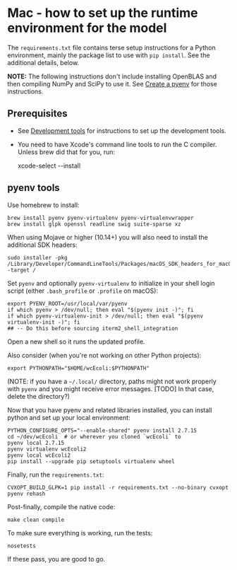 # Mac - how to set up the runtime environment for the model

The `requirements.txt` file contains terse setup instructions for a Python environment, mainly the package list to use with `pip install`. See the additional details, below.

**NOTE:** The following instructions don't include installing OpenBLAS and then compiling NumPy and SciPy to use it. See [Create a pyenv](create-pyenv.md) for those instructions.

## Prerequisites

* See [Development tools](dev-tools.md) for instructions to set up the development tools.
* You need to have Xcode's command line tools to run the C compiler. Unless brew did that for you, run:

    xcode-select --install


## pyenv tools

Use homebrew to install:

    brew install pyenv pyenv-virtualenv pyenv-virtualenvwrapper
    brew install glpk openssl readline swig suite-sparse xz

When using Mojave or higher (10.14+) you will also need to install the additional SDK headers:

    sudo installer -pkg /Library/Developer/CommandLineTools/Packages/macOS_SDK_headers_for_macOS_10.14.pkg -target /

Set `pyenv` and optionally `pyenv-virtualenv` to initialize in your shell login script (either `.bash_profile` or `.profile` on macOS):

    export PYENV_ROOT=/usr/local/var/pyenv
    if which pyenv > /dev/null; then eval "$(pyenv init -)"; fi
    if which pyenv-virtualenv-init > /dev/null; then eval "$(pyenv virtualenv-init -)"; fi
    ## -- Do this before sourcing iterm2_shell_integration
    
Open a new shell so it runs the updated profile.

Also consider (when you're not working on other Python projects):

    export PYTHONPATH="$HOME/wcEcoli:$PYTHONPATH"

(NOTE: if you have a `~/.local/` directory, paths might not work properly with `pyenv` and you might receive error messages. [TODO] In that case, delete the directory?)

Now that you have pyenv and related libraries installed, you can install python and set up your local environment:

    PYTHON_CONFIGURE_OPTS="--enable-shared" pyenv install 2.7.15
    cd ~/dev/wcEcoli  # or wherever you cloned `wcEcoli` to
    pyenv local 2.7.15
    pyenv virtualenv wcEcoli2
    pyenv local wcEcoli2
    pip install --upgrade pip setuptools virtualenv wheel

Finally, run the `requirements.txt`:

    CVXOPT_BUILD_GLPK=1 pip install -r requirements.txt --no-binary cvxopt
    pyenv rehash

Post-finally, compile the native code:

    make clean compile

To make sure everything is working, run the tests:

    nosetests

If these pass, you are good to go.

